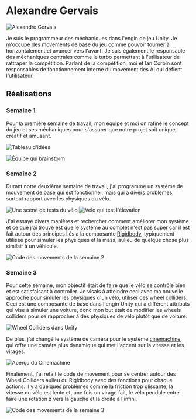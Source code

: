 # Alexandre Gervais
![Alexandre Gervais](../img/alexandre_gervais.webp)

Je suis le programmeur des méchaniques dans l'engin de jeu Unity. Je m'occupe des movements de base du jeu comme pouvoir tourner à horizontalement et avancer vers l'avant. Je suis également le responsable des méchaniques centrales comme le turbo permettant à l'utilisateur de rattraper la compétition. Parlant de la compétition, moi et Ian Corbin sont responsables de fonctionnement interne du movement des AI qui défient l'utilisateur.

 ## Réalisations
 <!-- Une image par semaine de la réalisation dont tu es le plus fier avec une légende -->
### Semaine 1
Pour la première semaine de travail, mon équipe et moi on rafiné le concept du jeu et ses méchaniques pour s'assurer que notre projet soit unique, créatif et amusant.

![Tableau d'idées](./img/Semaine_1_Tableau.webp)

![Équipe qui brainstorm](./img/Semaine_1_Équipe.webp)

### Semaine 2
Durant notre deuxième semaine de travail, j'ai programmé un système de mouvement de base qui est fonctionnel, mais qui a divers problèmes, surtout rapport avec les physiques du vélo. 

![Une scène de tests du vélo](./img/Semaine_2_Tests.webp)
![Vélo qui test l'élévation](./img/Semaine_2_Élévation.webp)

J'ai essayé divers manières et rechercher comment améliorer mon système et ce que j'ai trouvé est que le système au complet n'est pas super car il est fait autour des principes liés à la composante [Rigidbody](https://docs.unity3d.com/6000.0/Documentation/ScriptReference/Rigidbody.html), typiquement utilisée pour simuler les physiques et la mass, aulieu de quelque chose plus similair à un véhicule.

![Code des movements de la semaine 2](./img/Semaine_2_Code.webp)

### Semaine 3
Pour cette semaine, mon objectif était de faire que le vélo se contrôle bien et est satisfaisant à controller. Je visais à atteindre ceci avec ma nouvelle approche pour simuler les physiques d'un vélo, utiliser des [wheel colliders](https://docs.unity3d.com/Manual/class-WheelCollider.html). Ceci est une composante de base dans l'engin Unity qui a différent attributs qui vise à simuler une voiture, donc mon but était de modifier les wheels colliders pour se rapprocher à des physiques de vélo plutôt que de voiture.

![Wheel Colliders dans Unity](./img/Semaine_3_Wheel_Colliders.webp)

De plus, j'ai changé le système de caméra pour le système [cinemachine](https://unity.com/fr/features/cinemachine), qui offre une caméra plus dynamique qui met l'accent sur la vitesse et les virages.

![Aperçu du Cinemachine](./img/Semaine_3_Caméra_Dynamique.webp)

Finalement, j'ai refait le code de movement pour se centrer autour des Wheel Colliders aulieu du Rigidbody avec des fonctions pour chaque actions. Il y a quelques problèmes comme la friction trop glissante, la vitesse du vélo est lente et, une fois un virage fait, le vélo pendule entre faire une rotation z vers la gauche et la droite à l'infini.

![Code des movements de la semaine 3](./img/Semaine_3_Code.webp)
